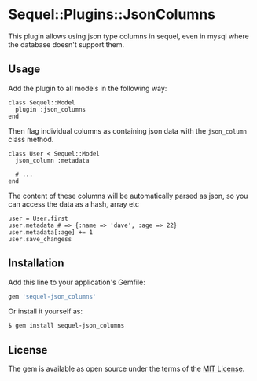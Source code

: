 # Sequel::Plugins::JsonColumns

This plugin allows using json type columns in sequel, even in mysql where the database doesn't support them.

## Usage

Add the plugin to all models in the following way:

    class Sequel::Model
      plugin :json_columns
    end

Then flag individual columns as containing json data with the `json_column` class method.

    class User < Sequel::Model
      json_column :metadata

      # ...
    end

The content of these columns will be automatically parsed as json, so you can access the data as a hash, array etc

    user = User.first
    user.metadata # => {:name => 'dave', :age => 22}
    user.metadata[:age] += 1
    user.save_changess

## Installation

Add this line to your application's Gemfile:

```ruby
gem 'sequel-json_columns'
```

Or install it yourself as:

    $ gem install sequel-json_columns

## License

The gem is available as open source under the terms of the [MIT License](http://opensource.org/licenses/MIT).

